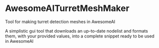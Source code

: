 # AwesomeAITurretMeshMaker
Tool for making turret detection meshes in AwesomeAI

A simplistic gui tool that downloads an up-to-date nodelist and formats them, with your provided values, into a complete snippet ready to be used in AwesomeAI
